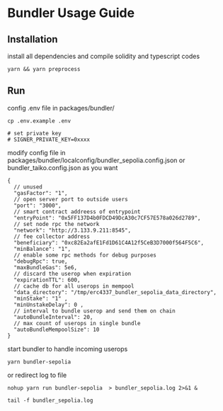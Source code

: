 # Bundler Usage Guide



## Installation
install all dependencies and compile solidity and typescript codes

```
yarn && yarn preprocess
```


## Run

config .env file in packages/bundler/
```
cp .env.example .env

# set private key
# SIGNER_PRIVATE_KEY=0xxxx
```


modify config file in packages/bundler/localconfig/bundler_sepolia.config.json or bundler_taiko.config.json as you want

```
{
  // unused
  "gasFactor": "1",
  // open server port to outside users
  "port": "3000",
  // smart contract addreess of entrypoint
  "entryPoint": "0x5FF137D4b0FDCD49DcA30c7CF57E578a026d2789",
  // set node rpc the network
  "network": "http://3.133.9.211:8545",
  // fee collector address
  "beneficiary": "0xc82Ea2afE1Fd1D61C4A12f5CeB3D7000f564F5C6",
  "minBalance": "1",
  // enable some rpc methods for debug purposes
  "debugRpc": true,
  "maxBundleGas": 5e6,
  // discard the userop when expiration
  "expirationTTL": 600,
  // cache db for all userops in mempool
  "data_directory": "/tmp/erc4337_bundler_sepolia_data_directory",
  "minStake": "1" ,
  "minUnstakeDelay": 0 ,
  // interval to bundle userop and send them on chain
  "autoBundleInterval": 20,
  // max count of userops in single bundle
  "autoBundleMempoolSize": 10
}
```


start bundler to handle incoming userops
```
yarn bundler-sepolia
```

or redirect log to file
```
nohup yarn run bundler-sepolia  > bundler_sepolia.log 2>&1 &

tail -f bundler_sepolia.log
```
